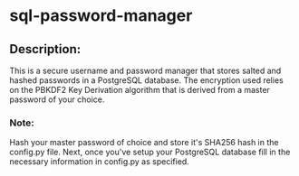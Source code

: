 # sql-password-manager
## Description:
This is a secure username and password manager that stores salted and hashed passwords in a PostgreSQL database. The encryption used relies on the PBKDF2 Key Derivation algorithm
that is derived from a master password of your choice.

### Note:
Hash your master password of choice and store it's SHA256 hash in the config.py file. Next, once you've setup your PostgreSQL database fill in the necessary information in config.py
as specified.

